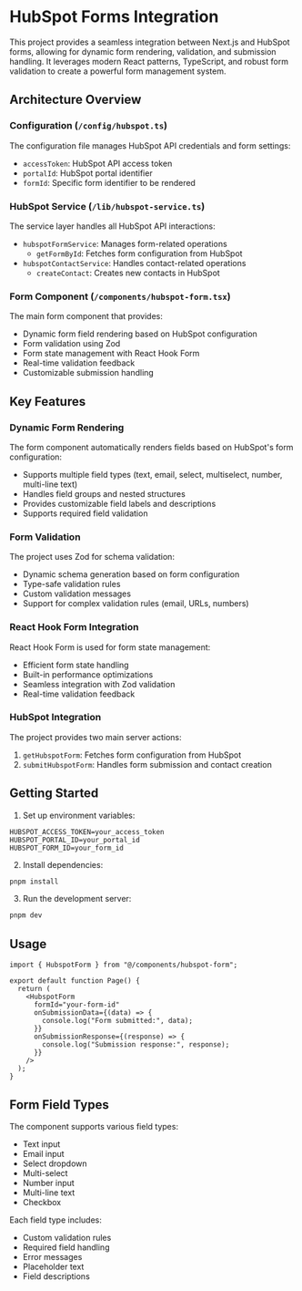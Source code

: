 # HubSpot Forms Integration

This project provides a seamless integration between Next.js and HubSpot forms, allowing for dynamic form rendering, validation, and submission handling. It leverages modern React patterns, TypeScript, and robust form validation to create a powerful form management system.

## Architecture Overview

### Configuration (`/config/hubspot.ts`)

The configuration file manages HubSpot API credentials and form settings:

- `accessToken`: HubSpot API access token
- `portalId`: HubSpot portal identifier
- `formId`: Specific form identifier to be rendered

### HubSpot Service (`/lib/hubspot-service.ts`)

The service layer handles all HubSpot API interactions:

- `hubspotFormService`: Manages form-related operations
  - `getFormById`: Fetches form configuration from HubSpot
- `hubspotContactService`: Handles contact-related operations
  - `createContact`: Creates new contacts in HubSpot

### Form Component (`/components/hubspot-form.tsx`)

The main form component that provides:

- Dynamic form field rendering based on HubSpot configuration
- Form validation using Zod
- Form state management with React Hook Form
- Real-time validation feedback
- Customizable submission handling

## Key Features

### Dynamic Form Rendering

The form component automatically renders fields based on HubSpot's form configuration:

- Supports multiple field types (text, email, select, multiselect, number, multi-line text)
- Handles field groups and nested structures
- Provides customizable field labels and descriptions
- Supports required field validation

### Form Validation

The project uses Zod for schema validation:

- Dynamic schema generation based on form configuration
- Type-safe validation rules
- Custom validation messages
- Support for complex validation rules (email, URLs, numbers)

### React Hook Form Integration

React Hook Form is used for form state management:

- Efficient form state handling
- Built-in performance optimizations
- Seamless integration with Zod validation
- Real-time validation feedback

### HubSpot Integration

The project provides two main server actions:

1. `getHubspotForm`: Fetches form configuration from HubSpot
2. `submitHubspotForm`: Handles form submission and contact creation

## Getting Started

1. Set up environment variables:

```env
HUBSPOT_ACCESS_TOKEN=your_access_token
HUBSPOT_PORTAL_ID=your_portal_id
HUBSPOT_FORM_ID=your_form_id
```

2. Install dependencies:

```bash
pnpm install
```

3. Run the development server:

```bash
pnpm dev
```

## Usage

```tsx
import { HubspotForm } from "@/components/hubspot-form";

export default function Page() {
  return (
    <HubspotForm
      formId="your-form-id"
      onSubmissionData={(data) => {
        console.log("Form submitted:", data);
      }}
      onSubmissionResponse={(response) => {
        console.log("Submission response:", response);
      }}
    />
  );
}
```

## Form Field Types

The component supports various field types:

- Text input
- Email input
- Select dropdown
- Multi-select
- Number input
- Multi-line text
- Checkbox

Each field type includes:

- Custom validation rules
- Required field handling
- Error messages
- Placeholder text
- Field descriptions
